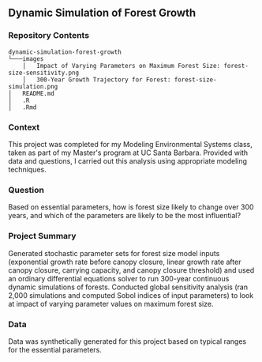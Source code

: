 ## Dynamic Simulation of Forest Growth

### Repository Contents
    dynamic-simulation-forest-growth
    └───images
        │   Impact of Varying Parameters on Maximum Forest Size: forest-size-sensitivity.png
        │   300-Year Growth Trajectory for Forest: forest-size-simulation.png
    │   README.md
    │   .R
    │   .Rmd

### Context

This project was completed for my Modeling Environmental Systems class, taken as part of my Master's program at UC Santa Barbara. Provided with data and questions, I carried out this analysis using appropriate modeling techniques.

### Question

Based on essential parameters, how is forest size likely to change over 300 years, and which of the parameters are likely to be the most influential?

### Project Summary

Generated stochastic parameter sets for forest size model inputs (exponential growth rate before canopy closure, linear growth rate after canopy closure, carrying capacity, and canopy closure threshold) and used an ordinary differential equations solver to run 300-year continuous dynamic simulations of forests. Conducted global sensitivity analysis (ran 2,000 simulations and computed Sobol indices of input parameters) to look at impact of varying parameter values on maximum forest size.

### Data

Data was synthetically generated for this project based on typical ranges for the essential parameters.
